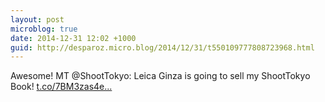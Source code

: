 ```yaml
---
layout: post
microblog: true
date: 2014-12-31 12:02 +1000
guid: http://desparoz.micro.blog/2014/12/31/t550109777808723968.html
---
```

Awesome! MT @ShootTokyo: Leica Ginza is going to sell my ShootTokyo Book!  [t.co/7BM3zas4e...](http://t.co/7BM3zas4ee)
